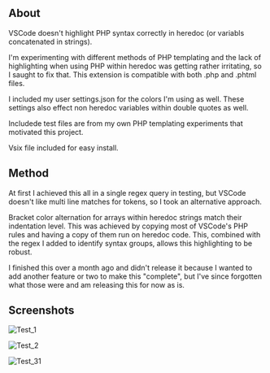 ## About
VSCode doesn't highlight PHP syntax correctly in heredoc (or variabls concatenated in strings).

I'm experimenting with different methods of PHP templating and the lack of highlighting when using PHP within heredoc was getting rather irritating, so I saught to fix that. This extension is compatible with both .php and .phtml files.

I included my user settings.json for the colors I'm using as well. These settings also effect non heredoc variables within double quotes as well.

Includede test files are from my own PHP templating experiments that motivated this project.

Vsix file included for easy install.

## Method
At first I achieved this all in a single regex query in testing, but VSCode doesn't like multi line matches for tokens, so I took an alternative approach.

Bracket color alternation for arrays within heredoc strings match their indentation level. This was achieved by copying most of VSCode's PHP rules and having a copy of them run on heredoc code. This, combined with the regex I added to identify syntax groups, allows this highlighting to be robust.

I finished this over a month ago and didn't release it because I wanted to add another feature or two to make this "complete", but I've since forgotten what those were and am releasing this for now as is.

## Screenshots

![Test_1](toxyy.github.io/phpheredocvscode/test_1.png)

![Test_2](toxyy.github.io/phpheredocvscode/test_2.png)

![Test_31](toxyy.github.io/phpheredocvscode/test_3.png)
